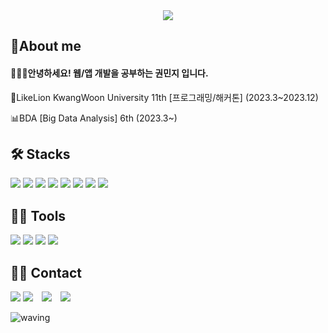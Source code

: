 <div align=center>
	<img src="https://capsule-render.vercel.app/api?type=waving&color=F4A991&height=200&section=header&text=MinJi's%20Github&fontSize=60" />	
</div>


## 🔭About me
#### 👩🏻‍💻안녕하세요! 웹/앱 개발을 공부하는 권민지 입니다.

🦁LikeLion KwangWoon University 11th [프로그래밍/해커톤] (2023.3~2023.12)

📊BDA [Big Data Analysis] 6th (2023.3~)





## 🛠️ Stacks

<block>
  <span>
    <img src="https://img.shields.io/badge/react-61DAFB?style=flat-square&logo=react&logoColor=white"/>
    <img src="https://img.shields.io/badge/JavaScript-F7DF1E?style=flat square&logo=JavaScript&logoColor=white">
    <img src="https://img.shields.io/badge/Python-3766AB?style=flat-square&logo=Python&logoColor=white"/>
    <img src="https://img.shields.io/badge/HTML-E34F26?style=flat-square&logo=HTML5&logoColor=white">
    <img src="https://img.shields.io/badge/CSS-1572B6?style=flat-square&logo=CSS3&logoColor=white">
    <img src="https://img.shields.io/badge/Java-007396?style=flat-square&logo=Java&logoColor=white"/>
    <img src="https://img.shields.io/badge/D3.js-F9A03C?style=flat-square&logo=D3.js&logoColor=white"/>
    <img src="https://img.shields.io/badge/Node.js-339933?style=flat-square&logo=Node.js&logoColor=white"/>
  </span>
</block>


## 💪🏻 Tools 
<span> 
    <img src="https://img.shields.io/badge/Visual Studio Code-007ACC?style=flat-square&logo=Visual Studio Code&logoColor=white"/>
    <img src="https://img.shields.io/badge/GitHub-181717?style=flat-square&logo=GitHub&logoColor=white"/>
    <img src="https://img.shields.io/badge/Eclipse IDE-2C2255?style=flat-square&logo=Eclipse IDE&logoColor=white"/>
    <img src="https://img.shields.io/badge/Jupyter-F37626?style=flat&logo=Jupyter&logoColor=white"/>
</span>



## 🤙🏻 Contact
<span> 
    <a href="https://shared-capybara-de0.notion.site/a0b3486c0ad948af844c24f78c0370d4?pvs=4" target="_blank"><img src="https://img.shields.io/badge/Notion Portfolio-000000?style=flat-square&logo=Notion&logoColor=white"></a>
    <a href="mailto:judy5825@gmail.com" target="_blank"><img src="https://img.shields.io/badge/judy5825@gmail.com-EA4335?style=flat-square&logo=Gmail&logoColor=white"></a>
    <a href="https://www.instagram.com/mlnzlk/">
<img src="https://img.shields.io/badge/mlnzlk-E4405F?style=flat-square&logo=Instagram&logoColor=FFFFFF&link=https://www.instagram.com/mlnzlk/"
style="height : auto; margin-left : 10px; margin-right : 10px;"/></a>
</span>

<img src="https://github-readme-stats.vercel.app/api/top-langs/?username=mlnzlk&layout=compact">


![waving](https://capsule-render.vercel.app/api?type=waving&height=100&color=gradient&section=footer)
  

<!--
**mlnzlk/mlnzlk** is a ✨ _special_ ✨ repository because its `README.md` (this file) appears on your GitHub profile.

Here are some ideas to get you started:

- 🔭 I’m currently working on ...
- 🌱 I’m currently learning ...
- 👯 I’m looking to collaborate on ...
- 🤔 I’m looking for help with ...
- 💬 Ask me about ...
- 📫 How to reach me: ...
- 😄 Pronouns: ...
- ⚡ Fun fact: ...
-->
